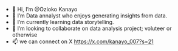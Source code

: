 - 👋 Hi, I’m @Ozioko Kanayo
- 👀 I’m Data annalyst who enjoys generating insights from data.
- 🌱 I’m currently learning data storytelling.
- 💞️ I’m looking to collaborate on data analysis project; voluteer or otherwise 
- 📫 we can connect on X https://x.com/kanayo_007?s=21


<!---
Hillsayo/Hillsayo is a ✨ special ✨ repository because its `README.md` (this file) appears on your GitHub profile.
You can click the Preview link to take a look at your changes.
--->
